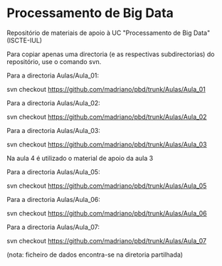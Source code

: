 # Processamento de Big Data
Repositório de materiais de apoio à UC "Processamento de Big Data" (ISCTE-IUL) 

Para copiar apenas uma directoria (e as respectivas subdirectorias) do repositório, use o comando svn. 


Para a directoria Aulas/Aula_01:

svn checkout https://github.com/madriano/pbd/trunk/Aulas/Aula_01

Para a directoria Aulas/Aula_02:

svn checkout https://github.com/madriano/pbd/trunk/Aulas/Aula_02

Para a directoria Aulas/Aula_03:

svn checkout https://github.com/madriano/pbd/trunk/Aulas/Aula_03

Na aula 4 é utilizado o material de apoio da aula 3

Para a directoria Aulas/Aula_05:

svn checkout https://github.com/madriano/pbd/trunk/Aulas/Aula_05

Para a directoria Aulas/Aula_06:

svn checkout https://github.com/madriano/pbd/trunk/Aulas/Aula_06

Para a directoria Aulas/Aula_07:

svn checkout https://github.com/madriano/pbd/trunk/Aulas/Aula_07

(nota: ficheiro de dados encontra-se na diretoria partilhada)

